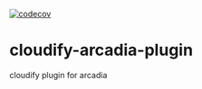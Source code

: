 [![codecov](https://codecov.io/gh/SINTEF-9012/cloudify-arcadia-plugin/branch/master/graph/badge.svg)](https://codecov.io/gh/SINTEF-9012/cloudify-arcadia-plugin)

# cloudify-arcadia-plugin
cloudify plugin for arcadia
